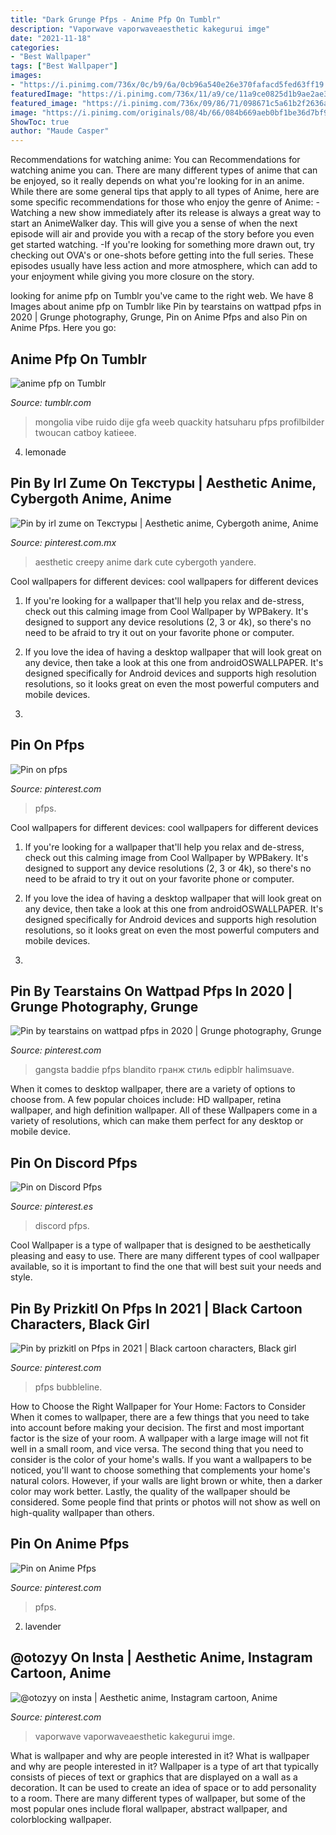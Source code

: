 ```yaml
---
title: "Dark Grunge Pfps - Anime Pfp On Tumblr"
description: "Vaporwave vaporwaveaesthetic kakegurui imge"
date: "2021-11-18"
categories:
- "Best Wallpaper"
tags: ["Best Wallpaper"]
images:
- "https://i.pinimg.com/736x/0c/b9/6a/0cb96a540e26e370fafacd5fed63ff19.jpg"
featuredImage: "https://i.pinimg.com/736x/11/a9/ce/11a9ce0825d1b9ae2ae345816a29abac.jpg"
featured_image: "https://i.pinimg.com/736x/09/86/71/098671c5a61b2f2636a54c8b6b7aef1b.jpg"
image: "https://i.pinimg.com/originals/08/4b/66/084b669aeb0bf1be36d7bf9c9b1bd074.png"
ShowToc: true
author: "Maude Casper"
---
```



Recommendations for watching anime: You can
Recommendations for watching anime you can. There are many different types of anime that can be enjoyed, so it really depends on what you're looking for in an anime. While there are some general tips that apply to all types of Anime, here are some specific recommendations for those who enjoy the genre of Anime: 
-Watching a new show immediately after its release is always a great way to start an AnimeWalker day. This will give you a sense of when the next episode will air and provide you with a recap of the story before you even get started watching. 
-If you're looking for something more drawn out, try checking out OVA's or one-shots before getting into the full series. These episodes usually have less action and more atmosphere, which can add to your enjoyment while giving you more closure on the story.

	

		
looking for anime pfp on Tumblr you've came to the right web. We have 8 Images about anime pfp on Tumblr like Pin by tearstains on wattpad pfps in 2020 | Grunge photography, Grunge, Pin on Anime Pfps and also Pin on Anime Pfps. Here you go:
		
    
## Anime Pfp On Tumblr

<img loading=lazy src="https://64.media.tumblr.com/7ee1baa49f4a43ff54382b9543245b60/b8ffa3515cb4a5b0-27/s640x960/53082ca8915b4c589df28f9d5189e9ef63f66b2c.jpg" onerror="this.onerror=null;this.src='https://tse4.mm.bing.net/th?id=OIP.ulr5C3LnA6kPt4vgorQG5AAAAA&amp;pid=15.1';" alt="anime pfp on Tumblr">

_Source: tumblr.com_

>mongolia vibe ruido dije gfa weeb quackity hatsuharu pfps profilbilder twoucan catboy katieee. 

	

4. lemonade 

    
## Pin By Irl Zume On Текстуры | Aesthetic Anime, Cybergoth Anime, Anime

<img loading=lazy src="https://i.pinimg.com/736x/0c/b9/6a/0cb96a540e26e370fafacd5fed63ff19.jpg" onerror="this.onerror=null;this.src='https://tse3.mm.bing.net/th?id=OIP.MFIUey0FU-ci8wMX9ft0mQHaHa&amp;pid=15.1';" alt="Pin by irl zume on Текстуры | Aesthetic anime, Cybergoth anime, Anime">

_Source: pinterest.com.mx_

>aesthetic creepy anime dark cute cybergoth yandere. 

	

Cool wallpapers for different devices:
cool wallpapers for different devices 

1. If you're looking for a wallpaper that'll help you relax and de-stress, check out this calming image from Cool Wallpaper by WPBakery. It's designed to support any device resolutions (2, 3 or 4k), so there's no need to be afraid to try it out on your favorite phone or computer.

2. If you love the idea of having a desktop wallpaper that will look great on any device, then take a look at this one from androidOSWALLPAPER. It's designed specifically for Android devices and supports high resolution resolutions, so it looks great on even the most powerful computers and mobile devices.

3.

    
## Pin On Pfps

<img loading=lazy src="https://i.pinimg.com/736x/11/a9/ce/11a9ce0825d1b9ae2ae345816a29abac.jpg" onerror="this.onerror=null;this.src='https://tse2.mm.bing.net/th?id=OIP.RnM0w0ca6GejM0jMHFEXlQHaHH&amp;pid=15.1';" alt="Pin on pfps">

_Source: pinterest.com_

>pfps. 

	

Cool wallpapers for different devices:
cool wallpapers for different devices 

1. If you're looking for a wallpaper that'll help you relax and de-stress, check out this calming image from Cool Wallpaper by WPBakery. It's designed to support any device resolutions (2, 3 or 4k), so there's no need to be afraid to try it out on your favorite phone or computer.

2. If you love the idea of having a desktop wallpaper that will look great on any device, then take a look at this one from androidOSWALLPAPER. It's designed specifically for Android devices and supports high resolution resolutions, so it looks great on even the most powerful computers and mobile devices.

3.

    
## Pin By Tearstains On Wattpad Pfps In 2020 | Grunge Photography, Grunge

<img loading=lazy src="https://i.pinimg.com/originals/08/4b/66/084b669aeb0bf1be36d7bf9c9b1bd074.png" onerror="this.onerror=null;this.src='https://tse3.mm.bing.net/th?id=OIP.vJadXv1VZPAJnYCRiNOIRQHaHV&amp;pid=15.1';" alt="Pin by tearstains on wattpad pfps in 2020 | Grunge photography, Grunge">

_Source: pinterest.com_

>gangsta baddie pfps blandito гранж стиль edipblr halimsuave. 

	

When it comes to desktop wallpaper, there are a variety of options to choose from. A few popular choices include: HD wallpaper, retina wallpaper, and high definition wallpaper. All of these Wallpapers come in a variety of resolutions, which can make them perfect for any desktop or mobile device. 

    
## Pin On Discord Pfps

<img loading=lazy src="https://i.pinimg.com/736x/12/1f/15/121f15135d9ba47116f6eb67194b2477.jpg" onerror="this.onerror=null;this.src='https://tse1.mm.bing.net/th?id=OIP.IJKSstuzCfM7BSzQ428smAHaHa&amp;pid=15.1';" alt="Pin on Discord Pfps">

_Source: pinterest.es_

>discord pfps. 

	

Cool Wallpaper is a type of wallpaper that is designed to be aesthetically pleasing and easy to use. There are many different types of cool wallpaper available, so it is important to find the one that will best suit your needs and style.

    
## Pin By Prizkitl On Pfps In 2021 | Black Cartoon Characters, Black Girl

<img loading=lazy src="https://i.pinimg.com/736x/85/bd/20/85bd20b11d2cc3599f12c83f76b73e4c.jpg" onerror="this.onerror=null;this.src='https://tse4.mm.bing.net/th?id=OIP.c4QYvxtptWSsDU6_fhjiKwHaHY&amp;pid=15.1';" alt="Pin by prizkitl on Pfps in 2021 | Black cartoon characters, Black girl">

_Source: pinterest.com_

>pfps bubbleline. 

	

How to Choose the Right Wallpaper for Your Home: Factors to Consider
When it comes to wallpaper, there are a few things that you need to take into account before making your decision. The first and most important factor is the size of your room. A wallpaper with a large image will not fit well in a small room, and vice versa. 
The second thing that you need to consider is the color of your home's walls. If you want a wallpapers to be noticed, you'll want to choose something that complements your home's natural colors. However, if your walls are light brown or white, then a darker color may work better. 
Lastly, the quality of the wallpaper should be considered. Some people find that prints or photos will not show as well on high-quality wallpaper than others.

    
## Pin On Anime Pfps

<img loading=lazy src="https://i.pinimg.com/736x/2a/9d/9f/2a9d9fde020ff2bbf0922f7013d80ac7.jpg" onerror="this.onerror=null;this.src='https://tse4.mm.bing.net/th?id=OIP.5s8hBGm5aX2twHeO4OOT7wHaI4&amp;pid=15.1';" alt="Pin on Anime Pfps">

_Source: pinterest.com_

>pfps. 

	

2. lavender 

    
## @otozyy On Insta | Aesthetic Anime, Instagram Cartoon, Anime

<img loading=lazy src="https://i.pinimg.com/736x/09/86/71/098671c5a61b2f2636a54c8b6b7aef1b.jpg" onerror="this.onerror=null;this.src='https://tse3.mm.bing.net/th?id=OIP.pSHXf77gUkkeU7Z3Ile2RAHaI1&amp;pid=15.1';" alt="@otozyy on insta | Aesthetic anime, Instagram cartoon, Anime">

_Source: pinterest.com_

>vaporwave vaporwaveaesthetic kakegurui imge. 

	

What is wallpaper and why are people interested in it?
What is wallpaper and why are people interested in it?
Wallpaper is a type of art that typically consists of pieces of text or graphics that are displayed on a wall as a decoration. It can be used to create an idea of space or to add personality to a room. There are many different types of wallpaper, but some of the most popular ones include floral wallpaper, abstract wallpaper, and colorblocking wallpaper.

